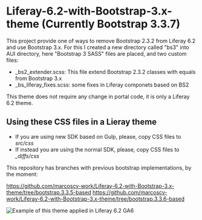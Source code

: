# Liferay-6.2-with-Bootstrap-3.x-theme (Currently Bootstrap 3.3.7)

This project provide one of ways to remove Bootstrap 2.3.2 from Liferay 6.2 and use Bootstrap 3.x.
For this I created a new directory called "bs3" into AUI directory, here "Bootstrap 3 SASS" files are placed, and two custom files:

+ _bs2_extender.scss: This file extend Bootstrap 2.3.2 classes with equals from Bootstrap 3.x
+ _bs_liferay_fixes.scss: some fixes in Liferay componets based on BS2

This theme does not require any change in portal code, it is only a Liferay 6.2 theme.

## Using these CSS files in a Lieray theme

- If you are using new SDK based on Gulp, please, copy CSS files to *src/css*
- If instead you are using the normal SDK, please, copy CSS files to *_diffs/css*


This repository has branches with previous bootstrap implementations, by the moment:

https://github.com/marcoscv-work/Liferay-6.2-with-Bootstrap-3.x-theme/tree/bootstrap.3.3.5-based
https://github.com/marcoscv-work/Liferay-6.2-with-Bootstrap-3.x-theme/tree/bootstrap.3.3.6-based


![Example of this theme applied in Liferay 6.2 GA6](https://raw.githubusercontent.com/marcoscv-work/Liferay-6.2-with-Bootstrap-3.x-theme/master/Liferay_6.2_with_BS3_preview.gif)
